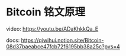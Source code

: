 # Bitcoin 铭文原理

video: https://youtu.be/ADaKhkkQa_E

docs: https://qiwihui.notion.site/Bitcoin-08d37baeabce47fcb72f6195bb38a25c?pvs=4

